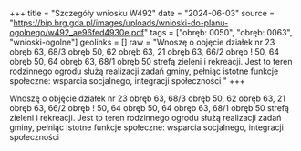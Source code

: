 +++
title = "Szczegóły wniosku W492"
date = "2024-06-03"
source = "https://bip.brg.gda.pl/images/uploads/wnioski-do-planu-ogolnego/w492_ae96fed4930e.pdf"
tags = ["obręb: 0050", "obręb: 0063", "wnioski-ogolne"]
geolinks = []
raw = "Wnoszę o objęcie działek nr 23 obręb 63, 68/3 obręb 50, 62 obręb 63, 21 obręb 63, 66/2 obręb ! 50, 64 obręb 50, 64 obręb 63, 68/1 obręb 50 strefą zieleni i rekreacji. Jest to teren rodzinnego ogrodu służą realizacji zadań gminy, pełniąc istotne funkcje społeczne: wsparcia socjalnego, integracji społeczności  "
+++

Wnoszę o objęcie działek nr 23 obręb 63, 68/3 obręb 50, 62 obręb 63, 21 obręb 63, 66/2 obręb !
50, 64 obręb 50, 64 obręb 63, 68/1 obręb 50 strefą zieleni i rekreacji. Jest to teren rodzinnego ogrodu
służą realizacji zadań gminy, pełniąc istotne funkcje społeczne: wsparcia socjalnego, integracji społeczności 



